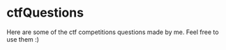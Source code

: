 # ctfQuestions
Here are some of the ctf competitions questions made by me. Feel free to use them :)
